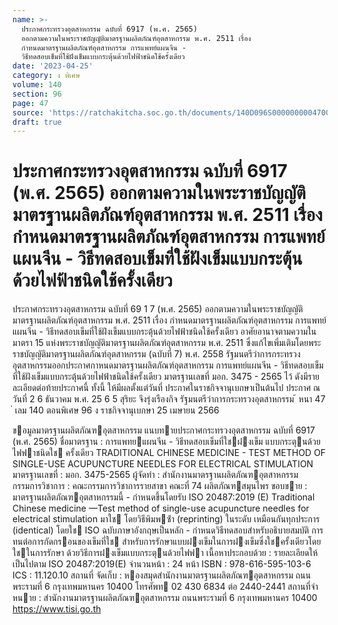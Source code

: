 ```yaml
---
name: >-
  ประกาศกระทรวงอุตสาหกรรม ฉบับที่ 6917 (พ.ศ. 2565)
  ออกตามความในพระราชบัญญัติมาตรฐานผลิตภัณฑ์อุตสาหกรรม พ.ศ. 2511 เรื่อง
  กำหนดมาตรฐานผลิตภัณฑ์อุตสาหกรรม การแพทย์แผนจีน -
  วิธีทดสอบเข็มที่ใช้ฝังเข็มแบบกระตุ้นด้วยไฟฟ้าชนิดใช้ครั้งเดียว
date: '2023-04-25'
category: ง พิเศษ
volume: 140
section: 96
page: 47
source: 'https://ratchakitcha.soc.go.th/documents/140D096S0000000004700.pdf'
draft: true
---
```


# ประกาศกระทรวงอุตสาหกรรม ฉบับที่ 6917 (พ.ศ. 2565) ออกตามความในพระราชบัญญัติมาตรฐานผลิตภัณฑ์อุตสาหกรรม พ.ศ. 2511 เรื่อง กำหนดมาตรฐานผลิตภัณฑ์อุตสาหกรรม การแพทย์แผนจีน - วิธีทดสอบเข็มที่ใช้ฝังเข็มแบบกระตุ้นด้วยไฟฟ้าชนิดใช้ครั้งเดียว

ประกาศกระทรวงอุตสาหกรรม ฉบับที่ 69 1 7 (พ.ศ. 2565) ออกตามความในพระราชบัญญัติมาตรฐานผลิตภัณฑ์อุตสาหกรรม พ.ศ. 2511 เรื่อง กำหนดมาตรฐานผลิตภัณฑ์อุตสาหกรรม การแพทย์แผนจีน - วิธีทดสอบเข็มที่ใช้ฝังเข็มแบบกระตุ้นด้วยไฟฟ้าชนิดใช้ครั้งเดียว อาศัยอานาจตามความในมาตรา 15 แห่งพระราชบัญญัติมาตรฐานผลิตภัณฑ์อุตสาหกรรม พ.ศ. 2511 ซึ่งแก้ไขเพิ่มเติมโดยพระราชบัญญัติมาตรฐานผลิตภัณฑ์อุตสาหกรรม (ฉบับที่ 7) พ.ศ. 2558 รัฐมนตรีว่าการกระทรวงอุตสาหกรรมออกประกาศกาหนดมาตรฐานผลิตภัณฑ์อุตสาหกรรม การแพทย์แผนจีน - วิธีทดสอบเข็มที่ใช้ฝังเข็มแบบกระตุ้นด้วยไฟฟ้าชนิดใช้ครั้งเดียว มาตรฐานเลขที่ มอก. 3475 - 2565 ไว้ ดังมีรายละเอียดต่อท้ายประกาศนี้ ทั้งนี้ ให้มีผลตั้งแต่วันที่ ประกาศในราชกิจจานุเบกษาเป็นต้นไป ประกาศ ณ วันที่ 2 6 ธันวาคม พ.ศ. 25 6 5 สุริยะ จึงรุ่งเรืองกิจ รัฐมนตรีว่าการกระทรวงอุตสาหกรรม ้ หนา 47 ่ เลม 140 ตอนพิเศษ 96 ง ราชกิจจานุเบกษา 25 เมษายน 2566

ขอมูลมาตรฐานผลิตภัณฑอุตสาหกรรม แนบทายประกาศกระทรวงอุตสาหกรรม ฉบับที่ 6917 (พ.ศ. 2565) ชื่อมาตรฐาน : การแพทยแผนจีน - วิธีทดสอบเข็มที่ใชฝงเข็ม แบบกระตุนด้วยไฟฟาชนิดใช ครั้งเดียว TRADITIONAL CHINESE MEDICINE - TEST METHOD OF SINGLE-USE ACUPUNCTURE NEEDLES FOR ELECTRICAL STIMULATION มาตรฐานเลขที่ : มอก. 3475-2565 ผู้จัดทํา : สํานักงานมาตรฐานผลิตภัณฑอุตสาหกรรม กรรมการวิชาการ : คณะกรรมการวิชาการรายสาขา คณะที่ 74 ผลิตภัณฑสมุนไพร ขอบขาย : มาตรฐานผลิตภัณฑอุตสาหกรรมนี้ - กําหนดขึ้นโดยรับ ISO 20487:2019 (E) Traditional Chinese medicine —Test method of single-use acupuncture needles for electrical stimulation มาใช โดยวิธีพิมพซ้ํา (reprinting) ในระดับ เหมือนกันทุกประการ (identical) โดยใช ISO ฉบับภาษาอังกฤษเป็นหลัก - กําหนดวิธีทดสอบสําหรับอธิบายสมบัติ การทนต่อการกัดกรอนของเข็มที่ใช สําหรับการรักษาแบบฝงเข็มในการฝงเข็มซึ่งใชครั้งเดียวโดยใชในการรักษา ด้วยวิธีการฝงเข็มแบบกระตุนด้วยไฟฟา เนื้อหาประกอบด้วย : รายละเอียดให้เป็นไปตาม ISO 20487:2019(E) จํานวนหน้า : 24 หน้า ISBN : 978-616-595-103-6 ICS : 11.120.10 สถานที่ จัดเก็บ : หองสมุดสํานักงานมาตรฐานผลิตภัณฑอุตสาหกรรม ถนนพระรามที่ 6 กรุงเทพมหานคร 10400 โทรศัพท 02 430 6834 ต่อ 2440-2441 สถานที่จําหนาย : สํานักงานมาตรฐานผลิตภัณฑอุตสาหกรรม ถนนพระรามที่ 6 กรุงเทพมหานคร 10400 https://www.tisi.go.th
